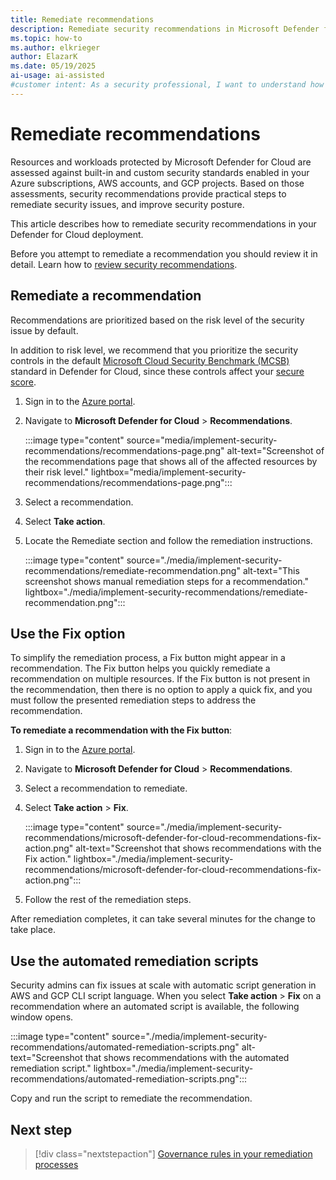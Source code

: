 ```yaml
---
title: Remediate recommendations
description: Remediate security recommendations in Microsoft Defender for Cloud to improve the security posture of your environments.
ms.topic: how-to
ms.author: elkrieger
author: ElazarK
ms.date: 05/19/2025
ai-usage: ai-assisted
#customer intent: As a security professional, I want to understand how to remediate security recommendations in Microsoft Defender for Cloud so that I can improve my security posture.
---
```


# Remediate recommendations

Resources and workloads protected by Microsoft Defender for Cloud are assessed against built-in and custom security standards enabled in your Azure subscriptions, AWS accounts, and GCP projects. Based on those assessments, security recommendations provide practical steps to remediate security issues, and improve security posture.

This article describes how to remediate security recommendations in your Defender for Cloud deployment.

Before you attempt to remediate a recommendation you should review it in detail. Learn how to [review security recommendations](review-security-recommendations.md).

## Remediate a recommendation

Recommendations are prioritized based on the risk level of the security issue by default.

In addition to risk level, we recommend that you prioritize the security controls in the default [Microsoft Cloud Security Benchmark (MCSB)](concept-regulatory-compliance.md) standard in Defender for Cloud, since these controls affect your [secure score](secure-score-security-controls.md).

1. Sign in to the [Azure portal](https://portal.azure.com).

1. Navigate to **Microsoft Defender for Cloud** > **Recommendations**.

    :::image type="content" source="media/implement-security-recommendations/recommendations-page.png" alt-text="Screenshot of the recommendations page that shows all of the affected resources by their risk level." lightbox="media/implement-security-recommendations/recommendations-page.png":::

1. Select a recommendation.

1. Select **Take action**.

1. Locate the Remediate section and follow the remediation instructions.

    :::image type="content" source="./media/implement-security-recommendations/remediate-recommendation.png" alt-text="This screenshot shows manual remediation steps for a recommendation." lightbox="./media/implement-security-recommendations/remediate-recommendation.png":::

## Use the Fix option

To simplify the remediation process, a Fix button might appear in a recommendation. The Fix button helps you quickly remediate a recommendation on multiple resources. If the Fix button is not present in the recommendation, then there is no option to apply a quick fix, and you must follow the presented remediation steps to address the recommendation.

**To remediate a recommendation with the Fix button**:

1. Sign in to the [Azure portal](https://portal.azure.com).

1. Navigate to **Microsoft Defender for Cloud** > **Recommendations**.

1. Select a recommendation to remediate.

1. Select **Take action** > **Fix**.

    :::image type="content" source="./media/implement-security-recommendations/microsoft-defender-for-cloud-recommendations-fix-action.png" alt-text="Screenshot that shows recommendations with the Fix action." lightbox="./media/implement-security-recommendations/microsoft-defender-for-cloud-recommendations-fix-action.png":::

1. Follow the rest of the remediation steps.

After remediation completes, it can take several minutes for the change to take place.

## Use the automated remediation scripts

Security admins can fix issues at scale with automatic script generation in AWS and GCP CLI script language. When you select **Take action** > **Fix** on a recommendation where an automated script is available, the following window opens.

:::image type="content" source="./media/implement-security-recommendations/automated-remediation-scripts.png" alt-text="Screenshot that shows recommendations with the automated remediation script." lightbox="./media/implement-security-recommendations/automated-remediation-scripts.png":::

Copy and run the script to remediate the recommendation.

## Next step

> [!div class="nextstepaction"]
> [Governance rules in your remediation processes](governance-rules.md)
